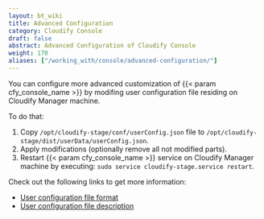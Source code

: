 ```yaml
---
layout: bt_wiki
title: Advanced Configuration
category: Cloudify Console
draft: false
abstract: Advanced Configuration of Cloudify Console
weight: 170
aliases: ["/working_with/console/advanced-configuration/"]
---
```


You can configure more advanced customization of {{< param cfy_console_name >}} by modifing user configuration file residing on Cloudify Manager machine.

To do that:

1. Copy `/opt/cloudify-stage/conf/userConfig.json` file to `/opt/cloudify-stage/dist/userData/userConfig.json`.
1. Apply modifications (optionally remove all not modified parts). 
1. Restart {{< param cfy_console_name >}} service on Cloudify Manager machine by executing: `sudo service cloudify-stage.service restart`.

Check out the following links to get more information:

 * [User configuration file format](https://github.com/cloudify-cosmo/cloudify-stage/blob/master/conf/userConfig.json)
 * [User configuration file description](https://github.com/cloudify-cosmo/cloudify-stage/blob/master/conf/README.md#user-userconfigjson) 
